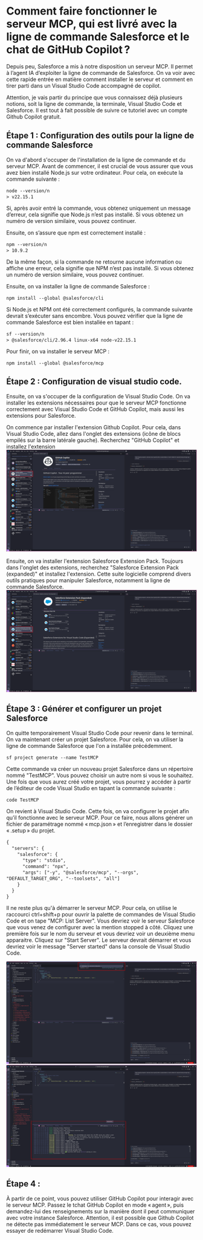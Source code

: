 # Comment faire fonctionner le serveur MCP, qui est livré avec la ligne de commande Salesforce et le chat de GitHub Copilot ?

Depuis peu, Salesforce a mis à notre disposition un serveur MCP. Il permet à l’agent IA d’exploiter la ligne de commande de Salesforce. On va voir avec cette rapide entrée en matière comment installer le serveur et comment en tirer parti dans un Visual Studio Code accompagné de copilot. 

Attention, je vais partir du principe que vous connaissez déjà plusieurs notions, soit la ligne de commande, la terminale, Visual Studio Code et Salesforce. Il est tout à fait possible de suivre ce tutoriel avec un compte Github Copilot gratuit.

## Étape 1 : Configuration des outils pour la ligne de commande Salesforce

On va d'abord s'occuper de l'installation de la ligne de commande et du serveur MCP. Avant de commencer, il est crucial de vous assurer que vous avez bien installé Node.js sur votre ordinateur. Pour cela, on exécute la commande suivante :
<pre><code>node --version/n
> v22.15.1</code></pre>
Si, après avoir entré la commande, vous obtenez uniquement un message d’erreur, cela signifie que Node.js n’est pas installé. Si vous obtenez un numéro de version similaire, vous pouvez continuer.

Ensuite, on s’assure que npm est correctement installé :
<pre><code>npm --version/n
> 10.9.2</code></pre>
De la même façon, si la commande ne retourne aucune information ou affiche une erreur, cela signifie que NPM n’est pas installé. Si vous obtenez un numéro de version similaire, vous pouvez continuer.

Ensuite, on va installer la ligne de commande Salesforce :
<pre><code>npm install --global @salesforce/cli</code></pre>
Si Node.js et NPM ont été correctement configurés, la commande suivante devrait s’exécuter sans encombre. Vous pouvez vérifier que la ligne de commande Salesforce est bien installée en tapant :
<pre><code>sf --version/n
> @salesforce/cli/2.96.4 linux-x64 node-v22.15.1</code></pre>

Pour finir, on va installer le serveur MCP :
<pre><code>npm install --global @salesforce/mcp</code></pre>


## Étape 2 : Configuration de visual studio code.

Ensuite, on va s'occuper de la configuration de Visual Studio Code. On va installer les extensions nécessaires pour que le serveur MCP fonctionne correctement avec Visual Studio Code et GitHub Copilot, mais aussi les extensions pour Salesforce.

On commence par installer l'extension Github Copilot. Pour cela, dans Visual Studio Code, allez dans l'onglet des extensions (icône de blocs empilés sur la barre latérale gauche). Recherchez "GitHub Copilot" et installez l'extension
![Installation de l'extension Github Copilot](<Image/Image001.png>)

Ensuite, on va installer l'extension Salesforce Extension Pack. Toujours dans l'onglet des extensions, recherchez "Salesforce Extension Pack (expanded)" et installez l'extension. Cette suite logicielle comprend divers outils pratiques pour manipuler Salesforce, notamment la ligne de commande Salesforce.
![Installation de l'extension Salesforce Extension Pack](<Image/Image002.png>)


## Étape 3 : Générer et configurer un projet Salesforce

On quitte temporairement Visual Studio Code pour revenir dans le terminal. On va maintenant créer un projet Salesforce. Pour cela, on va utiliser la ligne de commande Salesforce que l'on a installée précédemment.
<pre><code>sf project generate --name TestMCP</code></pre>
Cette commande va créer un nouveau projet Salesforce dans un répertoire nommé "TestMCP". Vous pouvez choisir un autre nom si vous le souhaitez. Une fois que vous aurez créé votre projet, vous pourrez y accéder à partir de l’éditeur de code Visual Studio en tapant la commande suivante :
<pre><code>code TestMCP</code></pre>

On revient à Visual Studio Code. Cette fois, on va configurer le projet afin qu’il fonctionne avec le serveur MCP. Pour ce faire, nous allons générer un fichier de paramétrage nommé « mcp.json » et l’enregistrer dans le dossier « .setup » du projet.
<pre><code>{
  "servers": {
    "salesforce": {
      "type": "stdio",
      "command": "npx",
      "args": ["-y", "@salesforce/mcp", "--orgs", "DEFAULT_TARGET_ORG", "--toolsets", "all"]
    }
  }
}</code></pre>

Il ne reste plus qu'à démarrer le serveur MCP. Pour cela, on utilise le raccourci ctrl+shift+p pour ouvrir la palette de commandes de Visual Studio Code et on tape "MCP: List Server". Vous devriez voir le serveur Salesforce que vous venez de configurer avec la mention stopped à côté. Cliquez une première fois sur le nom du serveur et vous devriez voir un deuxième menu apparaitre. Cliquez sur "Start Server". Le serveur devrait démarrer et vous devriez voir le message "Server started" dans la console de Visual Studio Code.

![Menu de sélection du serveur MCP](<Image/Image003.png>)
![Message de démarrage du serveur MCP](<Image/Image004.png>)

## Étape 4 : 

À partir de ce point, vous pouvez utiliser GitHub Copilot pour interagir avec le serveur MCP. Passez le tchat GitHub Copilot en mode « agent », puis demandez-lui des renseignements sur la manière dont il peut communiquer avec votre instance Salesforce. Attention, il est possible que Github Copilot ne détecte pas immédiatement le serveur MCP. Dans ce cas, vous pouvez essayer de redémarrer Visual Studio Code.




